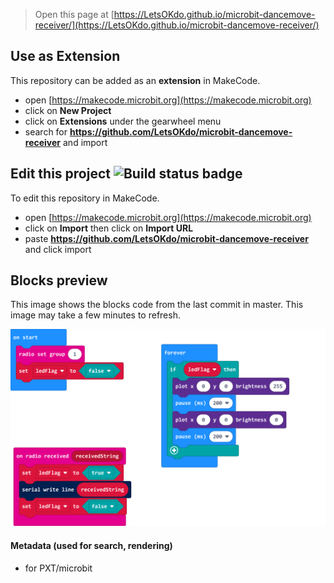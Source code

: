 
> Open this page at [https://LetsOKdo.github.io/microbit-dancemove-receiver/](https://LetsOKdo.github.io/microbit-dancemove-receiver/)

## Use as Extension

This repository can be added as an **extension** in MakeCode.

* open [https://makecode.microbit.org](https://makecode.microbit.org)
* click on **New Project**
* click on **Extensions** under the gearwheel menu
* search for **https://github.com/LetsOKdo/microbit-dancemove-receiver** and import

## Edit this project ![Build status badge](https://github.com/LetsOKdo/microbit-dancemove-receiver/workflows/MakeCode/badge.svg)

To edit this repository in MakeCode.

* open [https://makecode.microbit.org](https://makecode.microbit.org)
* click on **Import** then click on **Import URL**
* paste **https://github.com/LetsOKdo/microbit-dancemove-receiver** and click import

## Blocks preview

This image shows the blocks code from the last commit in master.
This image may take a few minutes to refresh.

![A rendered view of the blocks](https://github.com/LetsOKdo/microbit-dancemove-receiver/raw/master/.github/makecode/blocks.png)

#### Metadata (used for search, rendering)

* for PXT/microbit
<script src="https://makecode.com/gh-pages-embed.js"></script><script>makeCodeRender("{{ site.makecode.home_url }}", "{{ site.github.owner_name }}/{{ site.github.repository_name }}");</script>
